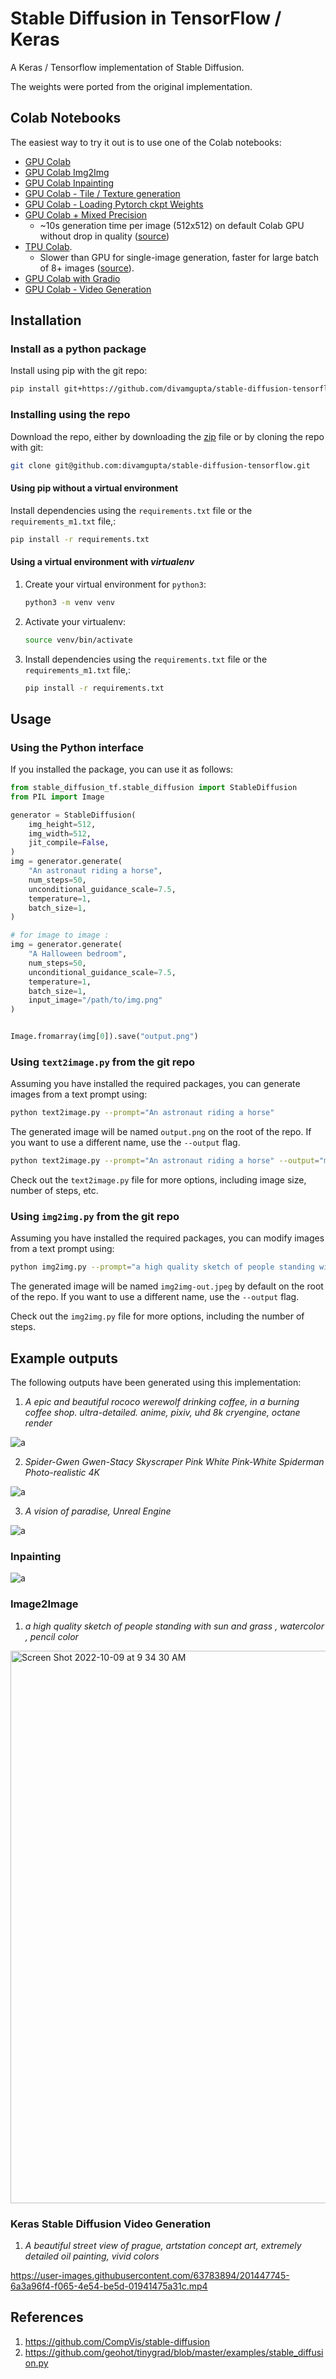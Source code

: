 # Stable Diffusion in TensorFlow / Keras

A Keras / Tensorflow implementation of Stable Diffusion. 

The weights were ported from the original implementation.

## Colab Notebooks

The easiest way to try it out is to use one of the Colab notebooks:


- [GPU Colab](https://colab.research.google.com/drive/1zVTa4mLeM_w44WaFwl7utTaa6JcaH1zK)
- [GPU Colab Img2Img](https://colab.research.google.com/drive/1gol0M611zXP6Zpggfri-fG8JDdpMEpsI?usp=sharing)
- [GPU Colab Inpainting](https://colab.research.google.com/drive/1Bf-bNmAdtQhPcYNyC-guu0uTu9MYYfLu)
- [GPU Colab - Tile / Texture generation](https://colab.research.google.com/drive/1xCxsNvQMEywzlqbjH4tGfEyXamSAeFbn?usp=sharing)
- [GPU Colab - Loading Pytorch ckpt Weights](https://colab.research.google.com/drive/1wUdqxji-jxkThYf0OVW3F-0VVpTFdjMa?usp=sharing)
- [GPU Colab + Mixed Precision](https://colab.research.google.com/drive/15mQgITh3e9HQMNys0zR8JN4R2vp06d-N)
  - ~10s generation time per image (512x512) on default Colab GPU without drop in quality
    ([source](https://twitter.com/fchollet/status/1571954014845308928))
- [TPU Colab](https://colab.research.google.com/drive/17zQOm_2Iu6pcP8otT-v6rx0D-pKgfaLm).
  - Slower than GPU for single-image generation, faster for large batch of 8+ images
    ([source](https://twitter.com/fchollet/status/1572004717362028546)).
- [GPU Colab with Gradio](https://colab.research.google.com/drive/1ANTUur1MF9DKNd5-BTWhbWa7xUBfCWyI)
- [GPU Colab - Video Generation](https://colab.research.google.com/drive/1EHEX1XiVlpvunLJOGVSPWfoSNWyh4McH?usp=sharing)



## Installation

### Install as a python package

Install using pip with the git repo:

```bash
pip install git+https://github.com/divamgupta/stable-diffusion-tensorflow
```

### Installing using the repo

Download the repo, either by downloading the
[zip](https://github.com/divamgupta/stable-diffusion-tensorflow/archive/refs/heads/master.zip)
file or by cloning the repo with git:

```bash
git clone git@github.com:divamgupta/stable-diffusion-tensorflow.git
```

#### Using pip without a virtual environment

Install dependencies using the `requirements.txt` file or the `requirements_m1.txt` file,:

```bash
pip install -r requirements.txt
```

#### Using a virtual environment with *virtualenv*

1) Create your virtual environment for `python3`:

    ```bash
    python3 -m venv venv
    ```
   
2) Activate your virtualenv:

    ```bash
    source venv/bin/activate
    ```

3) Install dependencies using the `requirements.txt` file or the `requirements_m1.txt` file,:

    ```bash
    pip install -r requirements.txt
    ```

## Usage

### Using the Python interface

If you installed the package, you can use it as follows:

```python
from stable_diffusion_tf.stable_diffusion import StableDiffusion
from PIL import Image

generator = StableDiffusion(
    img_height=512,
    img_width=512,
    jit_compile=False,
)
img = generator.generate(
    "An astronaut riding a horse",
    num_steps=50,
    unconditional_guidance_scale=7.5,
    temperature=1,
    batch_size=1,
)

# for image to image :
img = generator.generate(
    "A Halloween bedroom",
    num_steps=50,
    unconditional_guidance_scale=7.5,
    temperature=1,
    batch_size=1,
    input_image="/path/to/img.png"
)


Image.fromarray(img[0]).save("output.png")
```

### Using `text2image.py` from the git repo

Assuming you have installed the required packages, 
you can generate images from a text prompt using:

```bash
python text2image.py --prompt="An astronaut riding a horse"
```

The generated image will be named `output.png` on the root of the repo.
If you want to use a different name, use the `--output` flag.

```bash
python text2image.py --prompt="An astronaut riding a horse" --output="my_image.png"
```

Check out the `text2image.py` file for more options, including image size, number of steps, etc.  
### Using `img2img.py` from the git repo

Assuming you have installed the required packages, 
you can modify images from a text prompt using:

```bash
python img2img.py --prompt="a high quality sketch of people standing with sun and grass , watercolor , pencil color" --input="img.jpeg"
```

The generated image will be named `img2img-out.jpeg` by default on the root of the repo.
If you want to use a different name, use the `--output` flag.  

Check out the `img2img.py` file for more options, including the number of steps.

## Example outputs 

The following outputs have been generated using this implementation:

1) *A epic and beautiful rococo werewolf drinking coffee, in a burning coffee shop. ultra-detailed. anime, pixiv, uhd 8k cryengine, octane render*

![a](https://user-images.githubusercontent.com/1890549/190841598-3d0b9bd1-d679-4c8d-bd5e-b1e24397b5c8.png)


2) *Spider-Gwen Gwen-Stacy Skyscraper Pink White Pink-White Spiderman Photo-realistic 4K*

![a](https://user-images.githubusercontent.com/1890549/190841999-689c9c38-ece4-46a0-ad85-f459ec64c5b8.png)


3) *A vision of paradise, Unreal Engine*

![a](https://user-images.githubusercontent.com/1890549/190841886-239406ea-72cb-4570-8f4c-fcd074a7ad7f.png)

### Inpainting

![a](https://user-images.githubusercontent.com/44222184/194685370-e87970f7-dbf5-4d6d-a9d1-31594cdf751a.png)

### Image2Image

1) *a high quality sketch of people standing with sun and grass , watercolor , pencil color*
<img width="884" alt="Screen Shot 2022-10-09 at 9 34 30 AM" src="https://user-images.githubusercontent.com/1890549/194768637-f586772d-aef5-4d64-8dd5-f7f4962924e1.png">

### Keras Stable Diffusion Video Generation

1) *A beautiful street view of prague, artstation concept art, extremely detailed oil painting, vivid colors*

https://user-images.githubusercontent.com/63783894/201447745-6a3a96f4-f065-4e54-be5d-01941475a31c.mp4


## References

1) https://github.com/CompVis/stable-diffusion
2) https://github.com/geohot/tinygrad/blob/master/examples/stable_diffusion.py
